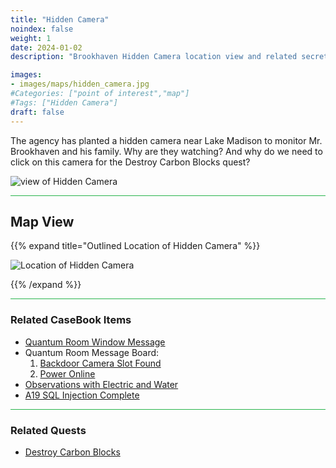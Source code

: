 ```yaml
---
title: "Hidden Camera"
noindex: false
weight: 1
date: 2024-01-02
description: "Brookhaven Hidden Camera location view and related secrets"

images:
- images/maps/hidden_camera.jpg
#Categories: ["point of interest","map"]
#Tags: ["Hidden Camera"]
draft: false
--- 
```



The agency has planted a hidden camera near Lake Madison to monitor Mr. Brookhaven and his family. Why are they watching? And why do we need to click on this camera for the Destroy Carbon Blocks quest?

![view of Hidden Camera](/images/maps/hidden_camera.jpg)


<hr style="background-color: #28b44c" size=8>

## Map View

{{% expand title="Outlined Location of Hidden Camera" %}}

![Location of Hidden Camera](/images/maps/hidden-camera.webp)

{{% /expand %}}

<hr style="background-color: #28b44c" size=8>

### Related CaseBook Items

- [Quantum Room Window Message](/casebook/quantum/window_messages/#lake-madison-camera)
- Quantum Room Message Board:
    1. [Backdoor Camera Slot Found](/casebook/quantum/message_board/#backdoor-camera-slot-found)
    2. [Power Online](/casebook/quantum/message_board/#power-online)
- [Observations with Electric and Water](/casebook/interesting/observations/#linked-electric--water)
- [A19 SQL Injection Complete](/casebook/light_panel/#a19)

<hr style="background-color: #28b44c" size=8>

### Related Quests

- [Destroy Carbon Blocks](/lore/quests/destroy_carbon_blocks)
